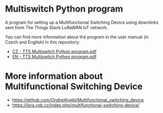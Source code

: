 # Multiswitch Python program

A program for setting up a Multifunctional Switching Device using downlinks sent from The Things Stack LoRaWAN IoT network.

You can find more information about the program in the user manual (in Czech and English) in this repository: 
- [CZ - TTS Multiswitch Python program.pdf](https://github.com/OndrejKnebl/Multiswitch_Python_program/blob/main/CZ%20-%20TTS%20Multiswitch%20Python%20program.pdf)
- [EN - TTS Multiswitch Python program.pdf](https://github.com/OndrejKnebl/Multiswitch_Python_program/blob/main/EN%20-%20TTS%20Multiswitch%20Python%20program.pdf)


# More information about Multifunctional Switching Device
- https://github.com/OndrejKnebl/Multifunctional_switching_device
- https://lora.vsb.cz/index.php/multifunctional-switching-device/
